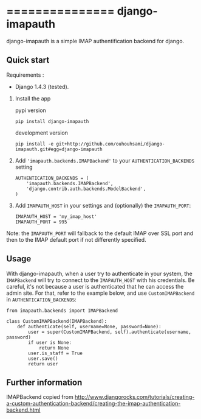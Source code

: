 ===============
django-imapauth
===============

django-imapauth is a simple IMAP authentification backend for django.


Quick start
-----------

Requirements : 
* Django 1.4.3 (tested).


1. Install the app

    pypi version

    ```
    pip install django-imapauth
    ```

    development version

    ```
    pip install -e git+http://github.com/ouhouhsami/django-imapauth.git#egg=django-imapauth
    ```

2. Add ```'imapauth.backends.IMAPBackend'``` to your ```AUTHENTICATION_BACKENDS``` setting

    ```
    AUTHENTICATION_BACKENDS = (
        'imapauth.backends.IMAPBackend',
        'django.contrib.auth.backends.ModelBackend',
    )
    ```

3. Add ```IMAPAUTH_HOST``` in your settings and (optionally) the ```IMAPAUTH_PORT```:

    ```
    IMAPAUTH_HOST = 'my_imap_host'
    IMAPAUTH_PORT = 995
    ```
Note: the ```IMAPAUTH_PORT``` will fallback to the default IMAP over SSL port and then to the IMAP default port if not differently specified.


Usage
-----

With django-imapauth, when a user try to authenticate in your system, the ```IMAPBackend``` will try to connect to the ```IMAPAUTH_HOST``` with his credentials. 
Be careful, it's not because a user is authenticated that he can access the admin site. For that, refer to the example below, and use ```CustomIMAPBackend``` in ```AUTHENTICATION_BACKENDS```:


    from imapauth.backends import IMAPBackend

    class CustomIMAPBackend(IMAPBackend):
        def authenticate(self, username=None, password=None):
            user = super(CustomIMAPBackend, self).authenticate(username, password)
            if user is None:
                return None
            user.is_staff = True
            user.save()
            return user


Further information
-------------------

IMAPBackend copied from http://www.djangorocks.com/tutorials/creating-a-custom-authentication-backend/creating-the-imap-authentication-backend.html
